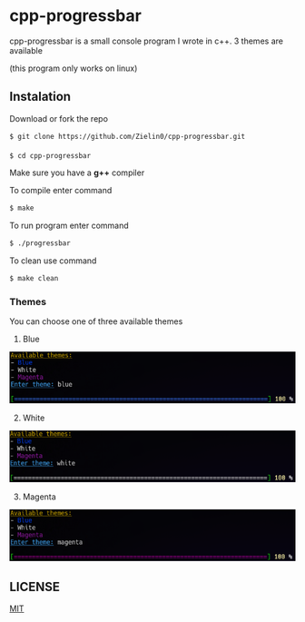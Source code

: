 # cpp-progressbar

cpp-progressbar is a small console program I wrote in c++. 3 themes are available 

(this program only works on linux)

## Instalation

Download or fork the repo

```bash
$ git clone https://github.com/Zielin0/cpp-progressbar.git

$ cd cpp-progressbar
```

Make sure you have a **g++** compiler

To compile enter command

```bash
$ make
```

To run program enter command

```bash
$ ./progressbar
```

To clean use command

```bash
$ make clean
```

### Themes
You can choose one of three available themes

1. Blue

![Blue](./img/Blue.png)

2. White

![White](./img/White.png)

3. Magenta

![Magenta](./img/Magenta.png)

## LICENSE

[MIT](./LICENSE)